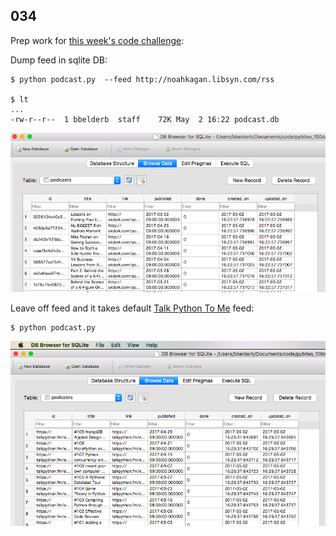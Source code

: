 ## 034

Prep work for [this week's code challenge](http://pybit.es/codechallenge17.html):

Dump feed in sqlite DB:

	$ python podcast.py  --feed http://noahkagan.libsyn.com/rss

	$ lt
	...
	-rw-r--r--  1 bbelderb  staff    72K May  2 16:22 podcast.db

![data okdork in sqlite](example1.png)

Leave off feed and it takes default [Talk Python To Me](https://talkpython.fm/) feed:

	$ python podcast.py

![data talkpython in sqlite](example2.png)
